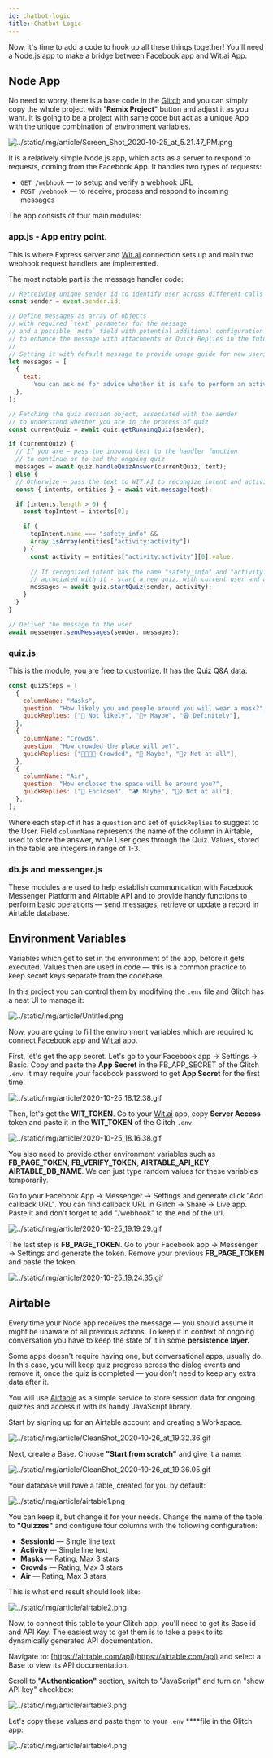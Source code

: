 ```yaml
---
id: chatbot-logic
title: Chatbot Logic
---
```


Now, it's time to add a code to hook up all these things together! You'll need a Node.js app to make a bridge between Facebook app and [Wit.ai](http://wit.ai) App. 

## Node App

No need to worry, there is a base code in the [Glitch](https://glitch.com/~covid-19-bot-tutorial) and you can simply copy the whole project with "**Remix Project**" button and adjust it as you want. It is going to be a project with same code but act as a unique App with the unique combination of environment variables.

![../static/img/article/Screen_Shot_2020-10-25_at_5.21.47_PM.png](../static/img/article/Screen_Shot_2020-10-25_at_5.21.47_PM.png)

It is a relatively simple Node.js app, which acts as a server to respond to requests, coming from the Facebook App. It handles two types of requests:

- `GET /webhook` — to setup and verify a webhook URL
- `POST /webhook` — to receive, process and respond to incoming messages

The app consists of four main modules:

### app.js - App entry point.

This is where Express server and [Wit.ai](http://wit.ai) connection sets up and main two webhook request handlers are implemented.

The most notable part is the message handler code:

```js
// Retreiving unique sender id to identify user across different calls
const sender = event.sender.id;

// Define messages as array of objects
// with required `text` parameter for the message
// and a possible `meta` field with potential additional configuration
// to enhance the message with attachments or Quick Replies in the future
//
// Setting it with default message to provide usage guide for new users
let messages = [
  {
    text:
      'You can ask me for advice whether it is safe to perform an activity in COVID-19 pandemic times. For example: "Is it safe to go to a restaurant?"',
  },
];

// Fetching the quiz session object, associated with the sender
// to understand whether you are in the process of quiz 
const currentQuiz = await quiz.getRunningQuiz(sender);

if (currentQuiz) {
  // If you are — pass the inbound text to the handler function 
  // to continue or to end the ongoing quiz
  messages = await quiz.handleQuizAnswer(currentQuiz, text);
} else {
  // Otherwize — pass the text to WIT.AI to recongize intent and activity from it
  const { intents, entities } = await wit.message(text);

  if (intents.length > 0) {
    const topIntent = intents[0];

    if (
      topIntent.name === "safety_info" &&
      Array.isArray(entities["activity:activity"])
    ) {
      const activity = entities["activity:activity"][0].value;
      
      // If recognized intent has the name "safety_info" and "activity:activity" entity 
      // accociated with it - start a new quiz, with current user and activity
      messages = await quiz.startQuiz(sender, activity);
    }
  }
}

// Deliver the message to the user
await messenger.sendMessages(sender, messages);
```

### quiz.js

This is the module, you are free to customize. It has the Quiz Q&A data:

```js
const quizSteps = [
  {
    columnName: "Masks",
    question: "How likely you and people around you will wear a mask?",
    quickReplies: ["🙂 Not likely", "🤷‍♀️ Maybe", "😷 Definitely"],
  },
  {
    columnName: "Crowds",
    question: "How crowded the place will be?",
    quickReplies: ["👨‍👩‍👦‍👦 Crowded", "👫 Maybe", "🧍‍♀️ Not at all"],
  },
  {
    columnName: "Air",
    question: "How enclosed the space will be around you?",
    quickReplies: ["🏡 Enclosed", "🏕 Maybe", "🤸‍♀️ Not at all"],
  },
];
```

Where each step of it has a `question` and set of `quickReplies` to suggest to the User. Field `columnName` represents the name of the column in Airtable, used to store the answer, while User goes through the Quiz. Values, stored in the table are integers in range of 1-3.

### db.js and messenger.js

These modules are used to help establish communication with Facebook Messenger Platform and Airtable API and to provide handy functions to perform basic operations — send messages, retrieve or update a record in Airtable database.

## Environment Variables

Variables which get to set in the environment of the app, before it gets executed. Values then are used in code — this is a common practice to keep secret keys separate from the codebase.

In this project you can control them by modifying the `.env` file and Glitch has a neat UI to manage it:

![../static/img/article/Untitled.png](../static/img/article/Untitled.png)

Now, you are going to fill the environment variables which are required to connect Facebook app and [Wit.ai](http://wit.ai) app.

First, let's get the app secret. Let's go to your Facebook app → Settings → Basic. Copy and paste the **App Secret** in the FB_APP_SECRET of the Glitch `.env`. It may require your facebook password to get **App Secret** for the first time. 

![../static/img/article/2020-10-25_18.12.38.gif](../static/img/article/2020-10-25_18.12.38.gif)

Then, let's get the **WIT_TOKEN**. Go to your [Wit.ai](http://wit.AI) app, copy **Server Access** token and paste it in the  **WIT_TOKEN** of the Glitch `.env`

![../static/img/article/2020-10-25_18.16.38.gif](../static/img/article/2020-10-25_18.16.38.gif)

You also need to provide other environment variables such as **FB_PAGE_TOKEN**, **FB_VERIFY_TOKEN**, **AIRTABLE_API_KEY**, **AIRTABLE_DB_NAME**. We can just type random values for these variables temporarily. 

Go to your Facebook App → Messenger → Settings and generate click "Add callback URL".  You can find callback URL in Glitch → Share → Live app. Paste it and don't forget to add "/webhook" to the end of the url.

![../static/img/article/2020-10-25_19.19.29.gif](../static/img/article/2020-10-25_19.19.29.gif)

The last step is **FB_PAGE_TOKEN**. Go to your Facebook app → Messenger → Settings and generate the token. Remove your previous **FB_PAGE_TOKEN** and paste the token.

![../static/img/article/2020-10-25_19.24.35.gif](../static/img/article/2020-10-25_19.24.35.gif)

## Airtable

Every time your Node app receives the message — you should assume it might be unaware of all previous actions. To keep it in context of ongoing conversation you have to keep the state of it in some **persistence layer.** 

Some apps doesn't require having one, but conversational apps, usually do. In this case, you will keep quiz progress across the dialog events and remove it, once the quiz is completed — you don't need to keep any extra data after it.

You will use [Airtable](https://airtable.com/) as a simple service to store session data for ongoing quizzes and access it with its handy JavaScript library.

Start by signing up for an Airtable account and creating a Workspace.

![../static/img/article/CleanShot_2020-10-26_at_19.32.36.gif](../static/img/article/CleanShot_2020-10-26_at_19.32.36.gif)

Next, create a Base. Choose **"Start from scratch"** and give it a name:

![../static/img/article/CleanShot_2020-10-26_at_19.36.05.gif](../static/img/article/CleanShot_2020-10-26_at_19.36.05.gif)

Your database will have a table, created for you by default:

![../static/img/article/airtable1.png](../static/img/article/airtable1.png)

You can keep it, but change it for your needs. Change the name of the table to **"Quizzes"** and configure four columns with the following configuration:

- **SessionId** — Single line text
- **Activity** — Single line text
- **Masks** — Rating, Max 3 stars
- **Crowds** — Rating, Max 3 stars
- **Air** — Rating, Max 3 stars

This is what end result should look like:

![../static/img/article/airtable2.png](../static/img/article/airtable2.png)

Now, to connect this table to your Glitch app, you'll need to get its Base id and API Key. The easiest way to get them is to take a peek to its dynamically generated API documentation.

Navigate to: [https://airtable.com/api](https://airtable.com/api) and select a Base to view its API documentation. 

Scroll to **"Authentication"** section, switch to "JavaScript" and turn on "show API key" checkbox:

![../static/img/article/airtable3.png](../static/img/article/airtable3.png)

Let's copy these values and paste them to your `.env` ****file in the Glitch app:

![../static/img/article/airtable4.png](../static/img/article/airtable4.png)